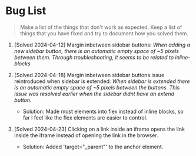 # Bug List

> Make a list of the things that don't work as expected. Keep a list of things that you have fixed and try to document how you solved them.

1. [Solved 2024-04-12] Margin inbetween sidebar buttons: *When adding a new sidebar button, there is an automatic empty space of ~5 pixels between them. Through troubleshooting, it seems to be related to inline-blocks* 

2. [Solved 2024-04-18] Margin inbetween sidebar buttons issue reintroduced when sidebar is extended: *When sidebar is extended there is an automatic empty space of ~5 pixels between the buttons. This issue was resolved earlier when the sidebar didnt have an extend button.*
    * Solution: Made most elements into flex instead of inline blocks, so far I feel like the flex elements are easier to control.

3. [Solved 2024-04-23] Clicking on a link inside an iframe opens the link inside the iframe instead of opening the link in the browser.
    * Solution: Added 'target="_parent"' to the anchor element.